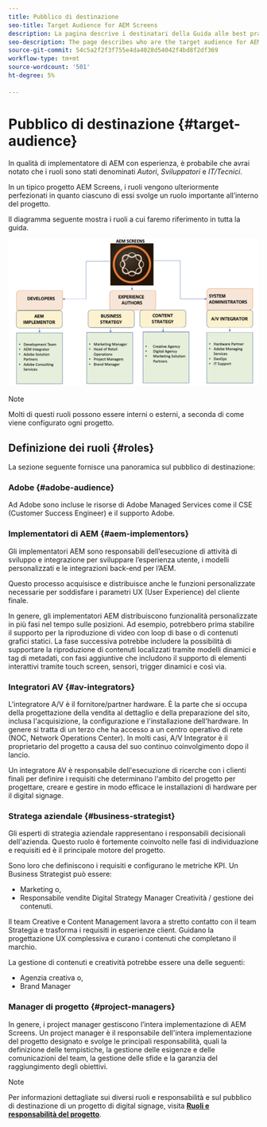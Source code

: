 ```yaml
---
title: Pubblico di destinazione
seo-title: Target Audience for AEM Screens
description: La pagina descrive i destinatari della Guida alle best practice di AEM Screens
seo-description: The page describes who are the target audience for AEM Screens Best Practices Guide
source-git-commit: 54c5a2f2f3f755e4da4028d54042f4bd8f2df369
workflow-type: tm+mt
source-wordcount: '501'
ht-degree: 5%

---
```



# Pubblico di destinazione {#target-audience}

In qualità di implementatore di AEM con esperienza, è probabile che avrai notato che i ruoli sono stati denominati *Autori*, *Sviluppatori* e *IT/Tecnici*.

In un tipico progetto AEM Screens, i ruoli vengono ulteriormente perfezionati in quanto ciascuno di essi svolge un ruolo importante all’interno del progetto.

Il diagramma seguente mostra i ruoli a cui faremo riferimento in tutta la guida.

![](/help/assets/roles-used.png)

>[!NOTE]
>Molti di questi ruoli possono essere interni o esterni, a seconda di come viene configurato ogni progetto.

## Definizione dei ruoli {#roles}

La sezione seguente fornisce una panoramica sul pubblico di destinazione:

### Adobe {#adobe-audience}

Ad Adobe sono incluse le risorse di Adobe Managed Services come il CSE (Customer Success Engineer) e il supporto Adobe.

### Implementatori di AEM {#aem-implementors}

Gli implementatori AEM sono responsabili dell’esecuzione di attività di sviluppo e integrazione per sviluppare l’esperienza utente, i modelli personalizzati e le integrazioni back-end per l’AEM.

Questo processo acquisisce e distribuisce anche le funzioni personalizzate necessarie per soddisfare i parametri UX (User Experience) del cliente finale.

In genere, gli implementatori AEM distribuiscono funzionalità personalizzate in più fasi nel tempo sulle posizioni. Ad esempio, potrebbero prima stabilire il supporto per la riproduzione di video con loop di base o di contenuti grafici statici. La fase successiva potrebbe includere la possibilità di supportare la riproduzione di contenuti localizzati tramite modelli dinamici e tag di metadati, con fasi aggiuntive che includono il supporto di elementi interattivi tramite touch screen, sensori, trigger dinamici e così via.

### Integratori AV {#av-integrators}

L&#39;integratore A/V è il fornitore/partner hardware. È la parte che si occupa della progettazione della vendita al dettaglio e della preparazione del sito, inclusa l&#39;acquisizione, la configurazione e l&#39;installazione dell&#39;hardware. In genere si tratta di un terzo che ha accesso a un centro operativo di rete (NOC, Network Operations Center). In molti casi, A/V Integrator è il proprietario del progetto a causa del suo continuo coinvolgimento dopo il lancio.

Un integratore AV è responsabile dell&#39;esecuzione di ricerche con i clienti finali per definire i requisiti che determinano l&#39;ambito del progetto per progettare, creare e gestire in modo efficace le installazioni di hardware per il digital signage.

### Stratega aziendale {#business-strategist}

Gli esperti di strategia aziendale rappresentano i responsabili decisionali dell&#39;azienda. Questo ruolo è fortemente coinvolto nelle fasi di individuazione e requisiti ed è il principale motore del progetto.

Sono loro che definiscono i requisiti e configurano le metriche KPI. Un Business Strategist può essere:

* Marketing o,
* Responsabile vendite Digital Strategy Manager Creatività / gestione dei contenuti.

Il team Creative e Content Management lavora a stretto contatto con il team Strategia e trasforma i requisiti in esperienze client. Guidano la progettazione UX complessiva e curano i contenuti che completano il marchio.

La gestione di contenuti e creatività potrebbe essere una delle seguenti:

* Agenzia creativa o,
* Brand Manager

### Manager di progetto {#project-managers}

In genere, i project manager gestiscono l’intera implementazione di AEM Screens. Un project manager è il responsabile dell&#39;intera implementazione del progetto designato e svolge le principali responsabilità, quali la definizione delle tempistiche, la gestione delle esigenze e delle comunicazioni del team, la gestione delle sfide e la garanzia del raggiungimento degli obiettivi.

>[!NOTE]
>Per informazioni dettagliate sui diversi ruoli e responsabilità e sul pubblico di destinazione di un progetto di digital signage, visita **[Ruoli e responsabilità del progetto](https://helpx.adobe.com/experience-manager/6-5/screens/using/project-roles-responsibilities.html)**.
